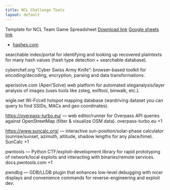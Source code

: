 ```yaml
---
title: NCL Challenge Tools
layout: default
---
```


Template for NCL Team Game Spreadsheet
[Download link](https://cdn.discordapp.com/attachments/565590982855360523/1417913048181506138/Template_for_NCL_Team_Game.xlsx?ex=68cc35ee&is=68cae46e&hm=9c295753e40093abbf13e11f07049036aad23464c8fc5776d19f8b2ab1a23b1b&)
[Google sheets link](https://docs.google.com/spreadsheets/d/1LbWelsiOC644HMjEbczUHIytiA-4EeqH/copy)


* [hashes.com](hashes.com)

searchable index/portal for identifying and looking up recovered plaintexts for many hash values (hash type detection + searchable database). 

cyberchef.org
“Cyber Swiss Army Knife”: browser-based toolkit for encoding/decoding, encryption, parsing and data transformations. 

aperisolve.com (Aperi’Solve)
web platform for automated steganalysis/layer analysis of images (uses tools like zsteg, exiftool, binwalk, etc.). 

wigle.net
Wi-Fi/cell hotspot mapping database (wardriving dataset you can query to find SSIDs, MACs and geo coordinates). 

https://overpass-turbo.eu/ — web editor/runner for Overpass API queries against OpenStreetMap (filter & visualize OSM data). 
overpass-turbo.eu
+1

https://www.suncalc.org/ — interactive sun-position/solar-phase calculator (sunrise/sunset, azimuth, altitude, shadow lengths for any place/time). 
SunCalc
+1

pwntools — Python CTF/exploit-development library for rapid prototyping of network/local exploits and interacting with binaries/remote services. 
docs.pwntools.com
+1

pwndbg — GDB/LLDB plugin that enhances low-level debugging with nicer displays and convenience commands for reverse-engineering and exploit dev.
